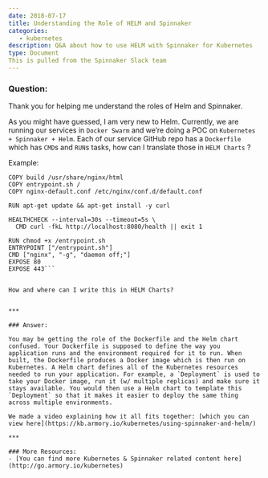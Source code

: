 ```yaml
---
date: 2018-07-17
title: Understanding the Role of HELM and Spinnaker
categories:
   - kubernetes
description: Q&A about how to use HELM with Spinnaker for Kubernetes
type: Document
This is pulled from the Spinnaker Slack team
---
```


### Question:

Thank you for helping me understand the roles of Helm and Spinnaker.

As you might have guessed, I am very new to Helm. Currently, we are running our services in `Docker Swarm` and we’re doing a POC on `Kubernetes + Spinnaker + Helm`. Each of our service GitHub repo has a `Dockerfile` which has `CMD`s and `RUN`s tasks, how can I translate those in `HELM Charts` ?

Example:
```FROM nginx
COPY build /usr/share/nginx/html
COPY entrypoint.sh /
COPY nginx-default.conf /etc/nginx/conf.d/default.conf

RUN apt-get update && apt-get install -y curl 

HEALTHCHECK --interval=30s --timeout=5s \
  CMD curl -fkL http://localhost:8080/health || exit 1

RUN chmod +x /entrypoint.sh
ENTRYPOINT ["/entrypoint.sh"]
CMD ["nginx", "-g", "daemon off;"]
EXPOSE 80
EXPOSE 443```


How and where can I write this in HELM Charts?


***

### Answer:

You may be getting the role of the Dockerfile and the Helm chart confused. Your Dockerfile is supposed to define the way you application runs and the environment required for it to run. When built, the Dockerfile produces a Docker image which is then run on Kubernetes. A Helm chart defines all of the Kubernetes resources needed to run your application. For example, a `Deployment` is used to take your Docker image, run it (w/ multiple replicas) and make sure it stays available. You would then use a Helm chart to template this `Deployment` so that it makes it easier to deploy the same thing across multiple environments.

We made a video explaining how it all fits together: [which you can view here](https://kb.armory.io/kubernetes/using-spinnaker-and-helm/)

***

### More Resources: 
- [You can find more Kubernetes & Spinnaker related content here](http://go.armory.io/kubernetes)

